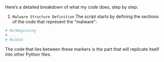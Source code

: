 Here’s a detailed breakdown of what my code does, step by step:
1. `Malware Structure Definition`
The script starts by defining the sections of the code that represent the "malware":
```python
# MalBeginning
# ...
# MalEnd
```
The code that lies between these markers is the part that will replicate itself into other Python files.
